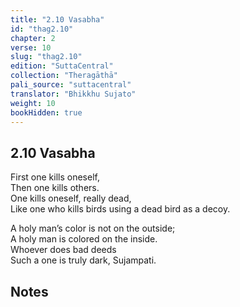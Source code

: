 ```yaml
---
title: "2.10 Vasabha"
id: "thag2.10"
chapter: 2
verse: 10
slug: "thag2.10"
edition: "SuttaCentral"
collection: "Theragāthā"
pali_source: "suttacentral"
translator: "Bhikkhu Sujato"
weight: 10
bookHidden: true
---
```


## 2.10 Vasabha  

First one kills oneself,  
Then one kills others.  
One kills oneself, really dead,  
Like one who kills birds using a dead bird as a decoy.  

A holy man’s color is not on the outside;  
A holy man is colored on the inside.  
Whoever does bad deeds  
Such a one is truly dark, Sujampati.

## Notes